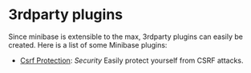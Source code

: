 # 3rdparty plugins

Since minibase is extensible to the max, 3rdparty plugins can easily be created. Here is a list of some Minibase plugins:


- [Csrf Protection](https://github.com/peec/minibase-plugin-csrfprotection): *Security* Easily protect yourself from CSRF attacks.
